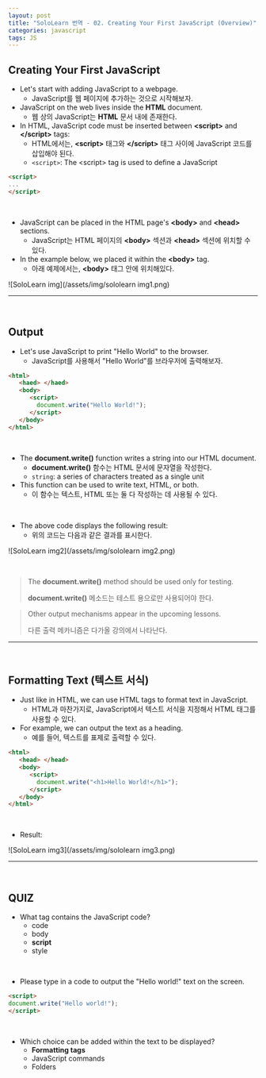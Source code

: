 ```yaml
---
layout: post
title: "SoloLearn 번역 - 02. Creating Your First JavaScript (Overview)"
categories: javascript
tags: JS
---
```


## Creating Your First JavaScript

- Let's start with adding JavaScript to a webpage.
  - JavaScript를 웹 페이지에 추가하는 것으로 시작해보자.
- JavaScript on the web lives inside the **HTML** document.
  - 웹 상의 JavaScript는 **HTML** 문서 내에 존재한다.
- In HTML, JavaScript code must be inserted between **\<script>** and **\</script>** tags:
  - HTML에서는, **\<script>** 태그와 **\</script>** 태그 사이에 JavaScript 코드를 삽입해야 된다.
  - `<script>`: The \<script> tag is used to define a JavaScript

```html
<script>
...
</script>
```

<br>

- JavaScript can be placed in the HTML page's **\<body>** and **\<head>** sections.
  - JavaScript는 HTML 페이지의 **\<body>** 섹션과 **\<head>** 섹션에 위치할 수 있다.
- In the example below, we placed it within the **\<body>** tag.
  - 아래 예제에서는, **\<body>** 태그 안에 위치해있다.

![SoloLearn img](/assets/img/sololearn img1.png)

------

<br>

## Output

- Let's use JavaScript to print "Hello World" to the browser.
  - JavaScript를 사용해서 "Hello World"를 브라우저에 출력해보자.

```html
<html>
   <haed> </haed>
   <body>
      <script>
      	document.write("Hello World!");
      </script>
   </body>
</html>
```

<br>

- The **document.write()** function writes a string into our HTML document.
  - **document.write()** 함수는 HTML 문서에 문자열을 작성한다.
  - `string`: a series of characters treated as a single unit
- This function can be used to write text, HTML, or both.
  - 이 함수는 텍스트, HTML 또는 둘 다 작성하는 데 사용될 수 있다.

<br>

- The above code displays the following result:
  - 위의 코드는 다음과 같은 결과를 표시한다.

![SoloLearn img2](/assets/img/sololearn img2.png)

<br>

> The **document.write()** method should be used only for testing.
>
> **document.write()** 메소드는 테스트 용으로만 사용되어야 한다.

> Other output mechanisms appear in the upcoming lessons.
>
> 다른 출력 메카니즘은 다가올 강의에서 나타난다.

------

<br>

## Formatting Text (텍스트 서식)

- Just like in HTML, we can use HTML tags to format text in JavaScript.
  - HTML과 마찬가지로, JavaScript에서 텍스트 서식을 지정해서 HTML 태그를 사용할 수 있다.
- For example, we can output the text as a heading.
  - 예를 들어, 텍스트를 표제로 출력할 수 있다.

```html
<html>
   <head> </head>
   <body>
      <script>
      	document.write("<h1>Hello World!</h1>");
      </script>
   </body>
</html>
```

<br>

- Result:

![SoloLearn img3](/assets/img/sololearn img3.png)

------

<br>

## QUIZ

- What tag contains the JavaScript code?
  - code
  - body
  - **script**
  - style

<br>

- Please type in a code to output the "Hello world!" text on the screen.

```html
<script>
document.write("Hello world!");
</script>
```

<br>

- Which choice can be added within the text to be displayed?
  - **Formatting tags**
  - JavaScript commands
  - Folders

<br>